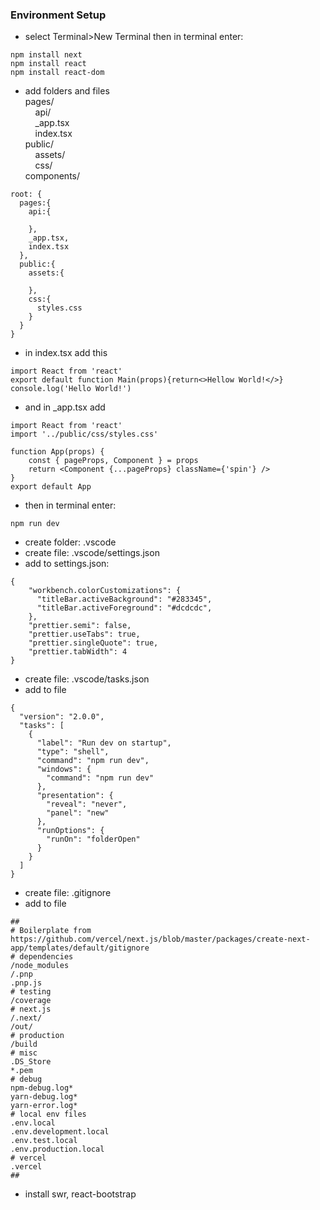 ### Environment Setup
- select Terminal>New Terminal then in terminal enter:<br/>
```
npm install next
npm install react
npm install react-dom
```
- add folders and files<br/>
pages/<br/>
&nbsp;&nbsp;&nbsp;&nbsp;api/<br/>
&nbsp;&nbsp;&nbsp;&nbsp;_app.tsx<br/>
&nbsp;&nbsp;&nbsp;&nbsp;index.tsx<br/>
public/<br/>
&nbsp;&nbsp;&nbsp;&nbsp;assets/<br/>
&nbsp;&nbsp;&nbsp;&nbsp;css/<br/>
components/<br/>
```
root: {
  pages:{
    api:{

    },
    _app.tsx,
    index.tsx
  },
  public:{
    assets:{

    },
    css:{
      styles.css
    }
  }
}
```

- in index.tsx add this
```
import React from 'react'
export default function Main(props){return<>Hellow World!</>}
console.log('Hello World!')
```
- and in _app.tsx add
```
import React from 'react'
import '../public/css/styles.css'

function App(props) {
	const { pageProps, Component } = props
	return <Component {...pageProps} className={'spin'} />
}
export default App

```
- then in terminal enter:
```
npm run dev
```

- create folder: .vscode
- create file: .vscode/settings.json
- add to settings.json:
```
{
    "workbench.colorCustomizations": {
      "titleBar.activeBackground": "#283345",
      "titleBar.activeForeground": "#dcdcdc",
    },
    "prettier.semi": false,
    "prettier.useTabs": true,
    "prettier.singleQuote": true,
    "prettier.tabWidth": 4
}
```

- create file: .vscode/tasks.json
- add to file
```
{
  "version": "2.0.0",
  "tasks": [
    {
      "label": "Run dev on startup",
      "type": "shell",
      "command": "npm run dev",
      "windows": {
        "command": "npm run dev"
      },
      "presentation": {
        "reveal": "never",
        "panel": "new"
      },
      "runOptions": {
        "runOn": "folderOpen"
      }
    }
  ]
}
```
- create file: .gitignore
- add to file
```
##
# Boilerplate from https://github.com/vercel/next.js/blob/master/packages/create-next-app/templates/default/gitignore
# dependencies
/node_modules
/.pnp
.pnp.js
# testing
/coverage
# next.js
/.next/
/out/
# production
/build
# misc
.DS_Store
*.pem
# debug
npm-debug.log*
yarn-debug.log*
yarn-error.log*
# local env files
.env.local
.env.development.local
.env.test.local
.env.production.local
# vercel
.vercel
##
```


- install swr, react-bootstrap